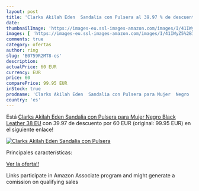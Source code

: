 ```yaml
---
layout: post
title: 'Clarks Akilah Eden  Sandalia con Pulsera al 39.97 % de descuento'
date: 
thumbnailImage: 'https://images-eu.ssl-images-amazon.com/images/I/41IWyZ5%2B1-L._SL200_.jpg'
images: [ 'https://images-eu.ssl-images-amazon.com/images/I/41IWyZ5%2B1-L._SL200_.jpg' ]
comments: true
category: ofertas
author: ring
slug: 'B0759R2MT8-es'
description:
actualPrice: 60 EUR
currency: EUR
price: 60
comparePrice: 99.95 EUR
inStock: true
prodname: 'Clarks Akilah Eden  Sandalia con Pulsera para Mujer  Negro  Black Leather   38 EU'
country: 'es'
---
```


Está [Clarks Akilah Eden  Sandalia con Pulsera para Mujer  Negro  Black Leather   38 EU](https://www.amazon.es/dp/B0759R2MT8/?tag=tolees-21) con 39.97 de descuento por 60 EUR (original: 99.95 EUR) en el siguiente enlace!

[![Clarks Akilah Eden  Sandalia con Pulsera](https://images-eu.ssl-images-amazon.com/images/I/41IWyZ5%2B1-L._SL200_.jpg)](https://www.amazon.es/dp/B0759R2MT8/?tag=tolees-21)

Principales características:


[Ver la oferta!!](https://www.amazon.es/dp/B0759R2MT8/?tag=tolees-21)

Links participate in Amazon Associate program and might generate a comission on qualifying sales


